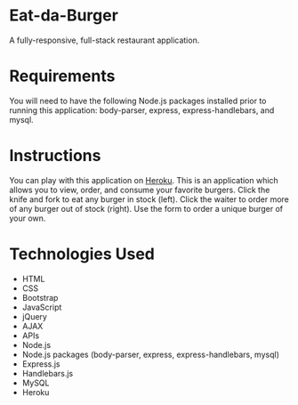 # Eat-da-Burger
A fully-responsive, full-stack restaurant application.

# Requirements
You will need to have the following Node.js packages installed prior to running this application: body-parser, express, express-handlebars, and mysql.

# Instructions
You can play with this application on [Heroku](https://lit-ridge-85575.herokuapp.com/). This is an application which allows you to view, order, and consume your favorite burgers. Click the knife and fork to eat any burger in stock (left). Click the waiter to order more of any burger out of stock (right). Use the form to order a unique burger of your own.

# Technologies Used
* HTML
* CSS
* Bootstrap
* JavaScript
* jQuery
* AJAX
* APIs
* Node.js
* Node.js packages (body-parser, express, express-handlebars, mysql)
* Express.js
* Handlebars.js
* MySQL
* Heroku
